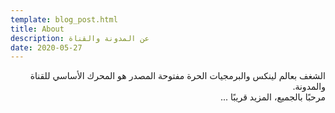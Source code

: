 ```yaml
---
template: blog_post.html
title: About
description: عن المدونة والقناة
date: 2020-05-27
---
```


<div dir="rtl">
الشغف بعالم لينكس والبرمجيات الحرة مفتوحة المصدر هو المحرك الأساسي للقناة والمدونة.
</div>

<p hidden>#more</p>

<div dir="rtl">
مرحبًا بالجميع، المزيد قريبًا ...
</div>